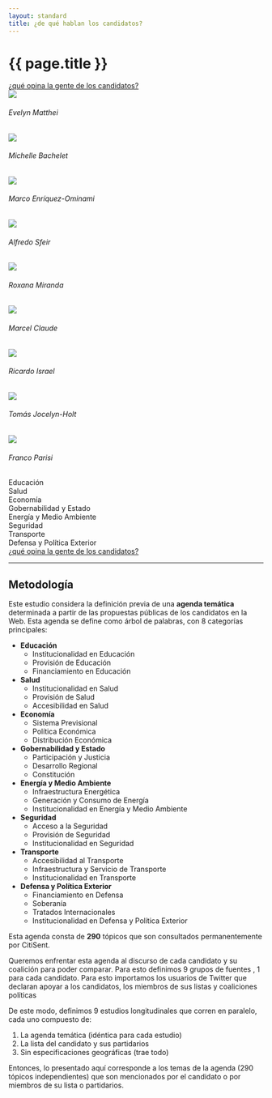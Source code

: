 ```yaml
---
layout: standard
title: ¿de qué hablan los candidatos?
---
```

<div class='row'>
  <div class='col-sm-6'>
    <h1 class='thin orange'>{{ page.title }}</h1>
  </div>
  <div class='col-sm-6 tright'>
    <a class='next-question' href='{{ site.baseurl }}/que-opina-la-gente'>
      <span class='question'>¿qué opina la gente de los candidatos?</span> <i class='icon-arrow-right'></i>
    </a>
  </div>
</div>
<div class='row'>
    <div class='col-md-12 air-top'>
        <div class='tabla-comparativa'>
            <div class='row'>
                <div class='col-sm-3'>
                </div>
                <div class='col-sm-1 avatar'>
                    <img class='img-circle img-responsive' src='{{ site.baseurl }}/img/fot_evelyn_matthei.jpg'>
                    <h6 class='bold uc'>Evelyn Matthei</h6>
                </div>
                <div class='col-sm-1 avatar'>
                    <img class='img-circle img-responsive' src='{{ site.baseurl }}/img/fot_michelle_bachelet.jpg'>
                    <h6 class='bold uc'>Michelle Bachelet</h6>
                </div>
                <div class='col-sm-1 avatar'>
                  <img class='img-circle img-responsive' src='{{ site.baseurl }}/img/fot_marco_enriquez-ominami.jpg'>
                  <h6 class='bold uc n3l'>Marco Enríquez-Ominami</h6>
              </div>
              <div class='col-sm-1 avatar'>
                  <img class='img-circle img-responsive' src='{{ site.baseurl }}/img/fot_alfredo_sfeir.jpg'>
                  <h6 class='bold uc'>Alfredo Sfeir</h6>
              </div>
              <div class='col-sm-1 avatar'>
                  <img class='img-circle img-responsive' src='{{ site.baseurl }}/img/fot_roxana_miranda.jpg'>
                  <h6 class='bold uc'>Roxana Miranda</h6>
              </div>
              <div class='col-sm-1 avatar'>
                  <img class='img-circle img-responsive' src='{{ site.baseurl }}/img/fot_marcel_claude.jpg'>
                  <h6 class='bold uc'>Marcel Claude</h6>
              </div>
              <div class='col-sm-1 avatar'>
                  <img class='img-circle img-responsive' src='{{ site.baseurl }}/img/fot_ricardo_israel.jpg'>
                  <h6 class='bold uc'>Ricardo Israel</h6>
              </div>
              <div class='col-sm-1 avatar'>
                  <img class='img-circle img-responsive' src='{{ site.baseurl }}/img/fot_tomas_jocelyn-holt.jpg'>
                  <h6 class='bold uc'>Tomás Jocelyn-Holt</h6>
              </div>
              <div class='col-sm-1 avatar'>
                  <img class='img-circle img-responsive' src='{{ site.baseurl }}/img/fot_franco_parisi.jpg'>
                  <h6 class='bold uc'>Franco Parisi</h6>
              </div>
          </div>
          <div class='row'>
            <div class='col-sm-3'>
              <div class='topic-row'>Educación</div>
              <div class='topic-row'>Salud</div>
              <div class='topic-row'>Economía</div>
              <div class='topic-row'>Gobernabilidad y Estado</div>
              <div class='topic-row'>Energía y Medio Ambiente</div>
              <div class='topic-row'>Seguridad</div>
              <div class='topic-row'>Transporte</div>
              <div class='topic-row'>Defensa y Política Exterior</div>
            </div>
            <div class='col-sm-1 graph'> </div>
            <div class='col-sm-1 graph'> </div>
            <div class='col-sm-1 graph'> </div>
            <div class='col-sm-1 graph'> </div>
            <div class='col-sm-1 graph'> </div>
            <div class='col-sm-1 graph'> </div>
            <div class='col-sm-1 graph'> </div>
            <div class='col-sm-1 graph'> </div>
            <div class='col-sm-1 graph'> </div>
          </div>
      </div><!-- /. tabla de agendas -->
  </div>
</div>
<div class='row'>
  <div class='col-sm-12 tright'>
    <a class='next-question' href='{{ site.baseurl }}/que-opina-la-gente'>
      <span class='question'>¿qué opina la gente de los candidatos?</span> <i class='icon-arrow-right'></i>
    </a>
  </div>
</div>
<hr id='metodo'>
<h2 class='air-top orange thin'>Metodología</h2>
<div class='row'>
  <div class='col-sm-6'>
    <p>Este estudio considera la definición previa de una <strong>agenda temática</strong> determinada a partir de las propuestas públicas de los candidatos en la Web. Esta agenda se define como árbol de palabras, con 8 categorías principales:</p>
    <ul class='icons-ul'>
      <li><i class='cs-icon-topic'></i> <strong>Educación</strong>
        <ul>
          <li>Institucionalidad en Educación</li>
          <li>Provisión de Educación</li>
          <li>Financiamiento en Educación</li>
        </ul>
      </li>
      <li><i class='cs-icon-topic'></i> <strong>Salud</strong>
        <ul>
          <li>Institucionalidad en Salud</li>
          <li>Provisión de Salud</li>
          <li>Accesibilidad en Salud</li>
        </ul>
      </li>
      <li><i class='cs-icon-topic'></i> <strong>Economía</strong>
        <ul>
          <li>Sistema Previsional</li>
          <li>Política Económica</li>
          <li>Distribución Económica</li>
        </ul>
      </li>
      <li><i class='cs-icon-topic'></i> <strong>Gobernabilidad y Estado</strong>
        <ul>
          <li>Participación y Justicia</li>
          <li>Desarrollo Regional</li>
          <li>Constitución</li>
        </ul>
      </li>
      <li><i class='cs-icon-topic'></i> <strong>Energía y Medio Ambiente</strong>
        <ul>
          <li>Infraestructura Energética</li>
          <li>Generación y Consumo de Energía</li>
          <li>Institucionalidad en Energía y Medio Ambiente</li>
        </ul>
      </li>
      <li><i class='cs-icon-topic'></i> <strong>Seguridad</strong>
        <ul>
          <li>Acceso a la Seguridad</li>
          <li>Provisión de Seguridad</li>
          <li>Institucionalidad en Seguridad</li>
        </ul>
      </li>
      <li><i class='cs-icon-topic'></i> <strong>Transporte</strong>
        <ul>
          <li>Accesibilidad al Transporte</li>
          <li>Infraestructura y Servicio de Transporte</li>
          <li>Institucionalidad en Transporte</li>
        </ul>
      </li>
      <li><i class='cs-icon-topic'></i> <strong>Defensa y Política Exterior</strong>
        <ul>
          <li>Financiamiento en Defensa</li>
          <li>Soberanía</li>
          <li>Tratados Internacionales</li>
          <li>Institucionalidad en Defensa y Política Exterior</li>
        </ul>
      </li>
    </ul>
    <p>Esta agenda consta de <strong>290</strong> tópicos <i class='cs-icon-topic'></i>que son consultados permanentemente por CitiSent.</p>
  </div>
  <div class='col-sm-6'>
    <p>Queremos enfrentar esta agenda al discurso de cada candidato y su coalición para poder comparar. Para esto definimos 9 grupos de fuentes <i class='cs-icon-source'></i>, 1 para cada candidato. Para esto importamos los usuarios de Twitter que declaran apoyar a los candidatos, los miembros de sus listas y coaliciones políticas</p>
    <p>De este modo, definimos 9 estudios longitudinales que corren en paralelo, cada uno compuesto de:</p>
    <ol>
      <li><i class='cs-icon-topic'></i> La agenda temática (idéntica para cada estudio)</li>
      <li><i class='cs-icon-source'></i> La lista del candidato y sus partidarios</li>
      <li><i class='cs-icon-place'></i> Sin especificaciones geográficas (trae todo)</li>
    </ol>
    <p>Entonces, lo presentado aquí corresponde a los temas de la agenda (290 tópicos independientes) que son mencionados por el candidato o por miembros de su lista o partidarios. </p>
  </div>
</div>


